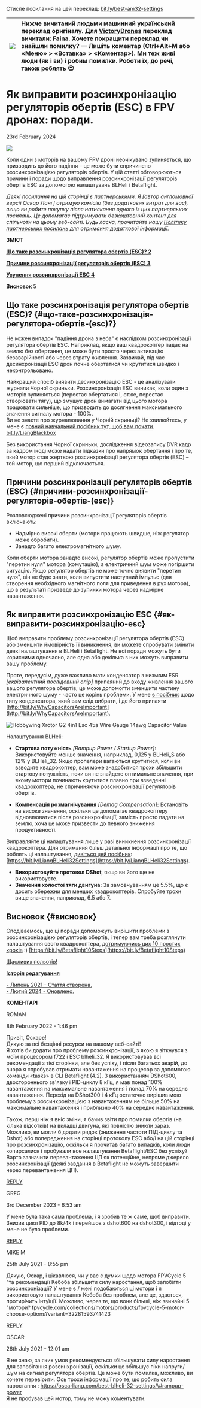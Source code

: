 Стисле посилання на цей переклад:  [bit.ly/best-am32-settings](http://bit.ly/best-am32-settings)

| ![](./img/How_to_Fix_ESC_Desync_in_FPV_Drones_image_1.png) | Нижче вичитаний людьми машинний український переклад оригіналу. Для [VictoryDrones](https://www.victory-drones.com/) переклад вичитали: Faina. Хочете покращити переклад чи знайшли помилку? — Лишіть коментар (Ctrl+Alt+M або «Меню» \> «Вставка» \> «Коментар»). Ми теж живі люди (як і ви) і робим помилки. Роботи їх, до речі, також роблять 😉 |
| :---: | :---- |

# **Як виправити розсинхронізацію регуляторів обертів (ESC) в FPV дронах: поради.** 

23rd February 2024

![](./img/How_to_Fix_ESC_Desync_in_FPV_Drones_image_2.png)

Коли один з моторів на вашому FPV дроні неочікувано зупиняється, що призводить до його падіння – це може бути спричинено розсинхронізацією регуляторів обертів. У цій статті обговорюються причини і поради щодо виправлення розсинхронізації регуляторів обертів ESC за допомогою налаштувань BLHeli і Betaflight.

*Деякі посилання на цій сторінці є партнерськими. Я \[автор англомовної версії Оскар Ланг\] отримую комісію (без додаткових витрат для вас), якщо ви робите покупку після натискання одного із цих партнерських посилань. Це допомагає підтримувати безкоштовний контент для спільноти на цьому веб\-сайті. Будь ласка, прочитайте нашу [Політику партнерських посилань](https://oscarliang.com/affiliate-program-policy/) для отримання додаткової інформації.*

**ЗМІСТ**

[**Що таке розсинхронізація регулятора обертів (ESC)?	2**](#що-таке-розсинхронізація-регулятора-обертів-\(esc\)?)

[**Причини розсинхронізації регуляторів обертів (ESC)	3**](#причини-розсинхронізації-регуляторів-обертів-\(esc\))

[**Усунення розсинхронізації ESC	4**](#як-виправити-розсинхронізацію-esc)

[**Висновок**	5](#висновок)

## **Що таке розсинхронізація регулятора обертів (ESC)?**  {#що-таке-розсинхронізація-регулятора-обертів-(esc)?}

Не кожен випадок "падіння дрона з неба" є наслідком розсинхронізації регулятора обертів ESC. Наприклад, якщо ваш квадрокоптер падає на землю без обертання, це може бути просто через активацію безаварійнoстi або через втратy живлення. Зазвичай, під час десинхронізації ESC дрон почне обертатися чи крутитися швидко і неконтрольовано.

Найкращий спосіб виявити десинхронізацію ESC \- це аналізувати журнали Чорної скриньки. Розсинхронізація ESC виникає, коли один з моторів зупиняється (перестає обертатися і, отже, перестає створювати тягу), що змушує дрон вимагати від цього мотора працювати сильніше, що призводить до досягнення максимального значення сигналу мотора \- 100%.  
Ви не знаєте про журналювання у Чорній скриньці? Не хвилюйтесь, у мене є [повний навчальний посібник тут, щоб вам почати](https://docs.google.com/document/d/17YnvQ9XRt6lzvUcxnHXph-_BiaPBsKdllZjMfksiO0k/edit?fbclid=IwAR3v_1yAayKJlXBInc4MOaM49xc0hjUYm58TWH0Bqoi9tjnl9xDZWSXAIX0). [bit.ly/LiangBlackbox](https://bit.ly/LiangBlackbox) 

Без використання Чорної скриньки, дослідження відеозапису DVR кадр за кадром іноді може надати підказки про напрямок обертання і про те, який мотор став жертвою розсинхронізації регулятора обертів (ESC) – той мотор, що перший відключається. 

## **Причини розсинхронізації регуляторів обертів (ESC)**  {#причини-розсинхронізації-регуляторів-обертів-(esc)}

Розповсюджені причини розсинхронізації регуляторів обертів включають:

* Надмірно високі оберти (мотори працюють швидше, ніж регулятор може обробити).  
* Занадто багато електромагнітного шуму.

Коли оберти мотора занадто високі, регулятор обертів може пропустити "перетин нуля" мотора (комутацію), а електричний шум може погіршити ситуацію. Якщо регулятор обертів не може точно виявити "перетин нуля", він не буде знати, коли випустити наступний імпульс (для створення необхідного магнітного поля для приведення в рух мотора), що в результаті призведе до зупинки мотора через надмірне навантаження. 

## **Як виправити розсинхронізацію ESC** {#як-виправити-розсинхронізацію-esc}

Щоб виправити проблему розсинхронізації регуляторa обертів (ESC) або зменшити ймовірність її виникнення, ви можете спробувати змінити деякі налаштування в BLHeli і Betaflight. Не всі поради можуть бути корисними одночасно, але одна або декілька з них можуть виправити вашу проблему.

Проте, передусім, дуже важливо мати конденсатор з низьким ESR *\[еквівалентний послідовний опір\]* припаяний до входу живлення вашого вашого регулятора обертів; це може допомогти зменшити частину електричного шуму \- часто це корінь проблеми. У мене [є посібник](https://docs.google.com/document/d/1WqUJpFs8B8e2kKxk2i44gHb4YmBv7xc3Bbn4bZO3JXk/edit) щодо типу конденсатора, який вам слід вибрати, і де його припаяти [http://bit.ly/WhyCapacitorsAreImportant](http://bit.ly/WhyCapacitorsAreImportant).  

![Hobbywing Xrotor G2 4in1 Esc 45a Wire Gauge 14awg Capacitor Value](./img/How_to_Fix_ESC_Desync_in_FPV_Drones_image_3.png)

Налаштування BLHeli:

* **Стартова потужність** *\[Rampup Power / Startup Power\]*: Використовуйте менше значення, наприклад, 0,125 у BLHeli\_S або 12% у BLHeli\_32. Якщо пропелери вагаються крутитися, коли ви взводите квадрокоптер, вам може знадобитися трохи збільшити стартову потужність, поки ви не знайдете оптимальне значення, при якому мотори починають крутитися плавно при взведенні квадрокоптера, не спричиняючи розсинхронізації регуляторів обертів.

* **Компенсація розмагнічування** *\[Demag Compensation\]***:** Встановіть на високе значення, оскільки це допомагає квадрокоптеру відновлюватися після розсинхронізації, замість просто падати на землю, хоча це може призвести до певного зниження продуктивності.

Виправляйте ці налаштування лише у разі виникнення розсинхронізації квадрокоптера. Для отримання більш детальної інформації про те, що роблять ці налаштування, [дивіться цей посібник](https://docs.google.com/document/d/1FfpLObANMtmJGwFSezi8fv910YDsc8jkL3w1HgfRqoo/edit): [https://bit.ly/LiangBLHeli32Settings](https://bit.ly/LiangBLHeli32Settings).

* **Використовуйте протокол DShot**, якщо ви його ще не використовуєте.  
* **Значення холостої тяги двигуна:** За замовчуванням це 5.5%, що є досить обережни для менших квадрокоптерів. Спробуйте трохи вище значення, наприклад, 6.5 або 7\.

## **Висновок** {#висновок}

Сподіваємось, що ці поради допоможуть вирішити проблеми з розсинхронізацією регуляторів обертів, і тепер вам треба розглянути налаштування свого квадрокоптера, [дотримуючись цих 10 простих кроків](https://docs.google.com/document/d/1pEmsBLZ7yVKe_tOEoUZRgG-X52mnLwjaOH3ExoYpuiw/edit) :) [https://bit.ly/Betaflight10Steps](https://bit.ly/Betaflight10Steps)    

[Щасливих польотів\!](https://oscarliang.com/tag/motor/)

[**Історія редагування**](https://oscarliang.com/tag/motor/)

[\- Липень 2021 \- Стаття створена.](https://oscarliang.com/tag/motor/)  
[\- Лютий 2024 \- Оновлено.](https://oscarliang.com/tag/motor/)

**КОМЕНТАРІ**

ROMAN

8th February 2022 \- 1:46 pm

 Привіт, Оскаре\!  
Дякую за всі безцінні ресурси на вашому веб\-сайті\!  
Я хотів би додати про проблему розсинхронізації, з якою я зіткнувся з моїм процесором f722 і ESC blheli\_32. Я використовував всі рекомендації з тієї сторінки, але без успіху, і після багатьох аварій, до вчора я спробував отримати навантаження на процесор за допомогою команди «tasks» в CLI Betaflight (4.2). З використанням DShot600, двостороннього зв'язку і PID-циклу 8 кГц, я мав понад 100% навантаження на максимальне навантаження і понад 70% на середнє навантаження. Перехід на DShot300 і 4 кГц остаточно вирішив мою проблему з розсинхронізацією з навантаженням не більше 50% на максимальне навантаження і приблизно 40% на середнє навантаження. 

Також, перш ніж я вніс зміни, я бачив звіти про помилки обертів (на кілька відсотків) на вкладці двигуна, які повністю зникли зараз. Можливо, ви могли б додати рядок (зниження частоти ПІД-циклу та Dshot) або попередження на сторінці протоколу ESC або/і на цій сторінці про розсинхронізацію, оскільки я прочитав багато випадків, коли люди копирсалися і пробували все налаштування Betaflight/ESC без успіху? Варто зазначити перевантаження ЦП як потенційне, непряме джерело розсинхронізації (деякі завдання в Betaflight не можуть завершити через перевантаження ЦП). 

[REPLY](https://oscarliang.com/fix-esc-desync/#comment-126942)

GREG

3rd December 2023 \- 6:53 am

У мене була така сама проблема, і я зробив те ж саме, щоб виправити. Знизив цикл PID до 8k/4k і перейшов з dshot600 на dshot300, і відтоді у мене не було проблеми.

[REPLY](https://oscarliang.com/fix-esc-desync/#comment-176164)

MIKE M

25th July 2021 \- 8:55 pm

Дякую, Оскар, і цікавлюся, чи у вас є думки щодо мотора FPVCycle 5 "та рекомендації Кебоба збільшити силy наростання, щоб запобігти розсинхронізації? У мене є / мені подобаються ці мотори і я використовую налаштування Кебоба без проблем, але це, здається, протирічить інтуїції. Можливо, через те, що вони більші, ніж звичайні 5 "мотори? fpvcycle.com/collections/motors/products/fpvcycle-5-motor-choose-options?variant=32281593741423 

[REPLY](https://oscarliang.com/fix-esc-desync/#comment-85837)

OSCAR

26th July 2021 \- 12:01 am

Я не знаю, за яких умов рекомендується збільшувати силy наростання для запобігання розсинхронізації, оскільки це збільшує піки напруги/шум на сигнал регулятора обертів. Це може бути помилка, можливо, ви хочете перевірити. Ось трохи інформації про те, що робить  силa наростання : https://oscarliang.com/best-blheli-32-settings/\#rampup-power  
Я не пробував цей мотор, тому не можу коментувати. 

[image1]: ![](./img/How_to_Fix_ESC_Desync_in_FPV_Drones_image_1.png)

[image2]: ![](./img/How_to_Fix_ESC_Desync_in_FPV_Drones_image_2.png)

[image3]: ![](./img/How_to_Fix_ESC_Desync_in_FPV_Drones_image_3.png)
